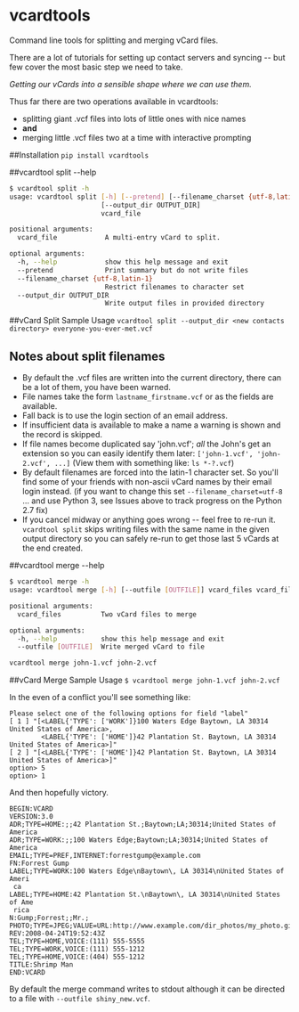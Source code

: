 # vcardtools
Command line tools for splitting and merging vCard files.

There are a lot of tutorials for setting up contact servers and syncing -- but few cover the most basic step we need to take.

_Getting our vCards into a sensible shape where we can use them._

Thus far there are two operations available in vcardtools:
- splitting giant .vcf files into lots of little ones with nice names
- **and**
- merging little .vcf files two at a time with interactive prompting

##Installation
`pip install vcardtools`

##vcardtool split --help
```bash
$ vcardtool split -h
usage: vcardtool split [-h] [--pretend] [--filename_charset {utf-8,latin-1}]
                       [--output_dir OUTPUT_DIR]
                       vcard_file

positional arguments:
  vcard_file            A multi-entry vCard to split.

optional arguments:
  -h, --help            show this help message and exit
  --pretend             Print summary but do not write files
  --filename_charset {utf-8,latin-1}
                        Restrict filenames to character set
  --output_dir OUTPUT_DIR
                        Write output files in provided directory
```

##vCard Split Sample Usage
`vcardtool split --output_dir <new contacts directory> everyone-you-ever-met.vcf`


## Notes about split filenames
- By default the .vcf files are written into the current directory, there can be a lot of them, you have been warned.
- File names take the form `lastname_firstname.vcf` or as the fields are available. 
- Fall back is to use the login section of an email address.
- If insufficient data is available to make a name a warning is shown and the record is skipped.
- If file names become duplicated say 'john.vcf'; *all* the John's get an extension so you can easily identify them later: `['john-1.vcf', 'john-2.vcf', ...]`  (View them with something like: `ls *-?.vcf`)
- By default filenames are forced into the latin-1 character set.  So you'll find some of your friends with non-ascii vCard names by their email login instead.  (if you want to change this set `--filename_charset=utf-8` ... and use Python 3, see Issues above to track progress on the Python 2.7 fix)
- If you cancel midway or anything goes wrong -- feel free to re-run it.  `vcardtool split` skips writing files with the same name in the given output directory so you can safely re-run to get those last 5 vCards at the end created.


##vcardtool merge --help
```bash
$ vcardtool merge -h
usage: vcardtool merge [-h] [--outfile [OUTFILE]] vcard_files vcard_files

positional arguments:
  vcard_files          Two vCard files to merge

optional arguments:
  -h, --help           show this help message and exit
  --outfile [OUTFILE]  Write merged vCard to file

vcardtool merge john-1.vcf john-2.vcf
```

##vCard Merge Sample Usage
`$ vcardtool merge john-1.vcf john-2.vcf`
<output editted for brevity>

In the even of a conflict you'll see something like:
```
Please select one of the following options for field "label"
[ 1 ] "[<LABEL{'TYPE': ['WORK']}100 Waters Edge Baytown, LA 30314 United States of America>,
        <LABEL{'TYPE': ['HOME']}42 Plantation St. Baytown, LA 30314 United States of America>]"
[ 2 ] "[<LABEL{'TYPE': ['HOME']}42 Plantation St. Baytown, LA 30314 United States of America>]"
option> 5
option> 1
```

And then hopefully victory.
```
BEGIN:VCARD
VERSION:3.0
ADR;TYPE=HOME:;;42 Plantation St.;Baytown;LA;30314;United States of America
ADR;TYPE=WORK:;;100 Waters Edge;Baytown;LA;30314;United States of America
EMAIL;TYPE=PREF,INTERNET:forrestgump@example.com
FN:Forrest Gump
LABEL;TYPE=WORK:100 Waters Edge\nBaytown\, LA 30314\nUnited States of Ameri
 ca
LABEL;TYPE=HOME:42 Plantation St.\nBaytown\, LA 30314\nUnited States of Ame
 rica
N:Gump;Forrest;;Mr.;
PHOTO;TYPE=JPEG;VALUE=URL:http://www.example.com/dir_photos/my_photo.gif
REV:2008-04-24T19:52:43Z
TEL;TYPE=HOME,VOICE:(111) 555-5555
TEL;TYPE=WORK,VOICE:(111) 555-1212
TEL;TYPE=HOME,VOICE:(404) 555-1212
TITLE:Shrimp Man
END:VCARD
```

By default the merge command writes to stdout although it can be directed to a file with `--outfile shiny_new.vcf`.
